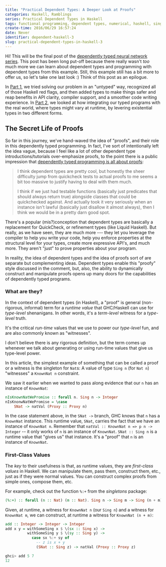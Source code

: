 ```yaml
---
title: "Practical Dependent Types: A Deeper Look at Proofs"
categories: Haskell, Ramblings
series: Practical Dependent Types in Haskell
tags: functional programming, dependent types, numerical, haskell, singletons, types, linear algebra, artificial neural networks, machine learning, existential types
create-time: 2016/06/29 16:57:24
date: Never
identifier: dependent-haskell-3
slug: practical-dependent-types-in-haskell-3
---
```


Hi!  This will be the final post of the [dependently typed neural network
series][series].  This post has been long put-off because there really wasn't
*too* much more we can learn about dependent types and programming with
dependent types from this example.  Still, this example still has a bit more to
offer us, so let's take one last look :)  Think of this post as an epilogue.

[series]: https://blog.jle.im/entries/series/+practical-dependent-types-in-haskell.html

In [Part 1][], we tried solving our problem in an "untyped" way, recognized all
of those Haskell red flags, and then added types to make things safer and reap
benefits in API clarity, compiler support, and a smoother code writing
experience.  In [Part 2][], we looked at how integrating our typed programs
with the real world, where types might vary at runtime, by levering existential
types in two different forms.

[Part 1]: https://blog.jle.im/entry/practical-dependent-types-in-haskell-1.html
[Part 2]: https://blog.jle.im/entry/practical-dependent-types-in-haskell-2.html

The Secret Life of Proofs
-------------------------

So far in this journey, we've hand-waved the idea of "proofs", and their role
in this dependently typed programming.  In fact, I've sort of intentionally
left the idea vague, because I feel like a lot of other dependent type
introductions/tutorials over-emphasize proofs, to the point there is a
public impression that [dependently typed programming is all about
proofs][reddit]:

[reddit]: https://www.reddit.com/r/haskell/comments/62uv6g/verify_your_typeclass_instances_in_haskell_today/dfpt2g7/

> I think dependent types are pretty cool, but honestly the sheer difficulty jump
> from quickcheck tests to actual proofs to me seems a bit too massive to justify
> having to deal with them much.
>
> I think if we just had testable functions (basically just predicates that
> should always return true) alongside classes that could be quickchecked
> against. And actually took it very seriously when an instance isn't lawful
> (basically just disallow it almost always), then I think we would be in a
> pretty darn good spot.

There's a popular (mis?)conception that dependent types are basically a
replacement for QuickCheck, or refinement types (like Liquid Haskell).  But
really, as we have seen, they are much more --- they let you leverage the
compiler to help you write your code, help you enforce properties at the
structural level for your types, create more expressive API's, and much more.
They aren't "just" to prove properties about your program.

In reality, the idea of dependent types and the idea of proofs sort of are
separate but complementing ideas.  Dependent types enable this "proofy" style
discussed in the comment, but, also, the ability to dynamically construct and
manipulate proofs opens up many doors for the capabilities of dependently typed
programs.

### What are they?

In the context of dependent types (in Haskell), a "proof" is general
(non-rigorous, informal) term for a *runtime value* that GHC/Haskell can use
for *type-level* shenanigans.  In other words, it's a *term-level* witness for
a *type-level* truth.

It's the critical *run-time* values that we use to power our *type-level* fun,
and are also commonly known as "witnesses".

I don't believe there is any rigorous definition, but the term comes up
whenever we talk about generating or using run-time values that give us
type-level power.

In this article, the simplest example of something that can be called a proof
or a witness is the singleton for `Nat`s: A value of type `Sing n` (for `Nat
n`) "witnesses" a `KnownNat n` constraint.

We saw it earlier when we wanted to pass along evidence that our `n` has an
instance of `KnownNat`:

```haskell
nIsKnownNatWePromise :: forall n. Sing n -> Integer
nIsKnonwNatWePromise = \case
    SNat -> natVal (Proxy :: Proxy n)
```

In the case statement above, in the `SNat ->` branch, GHC knows that `n` has a
`KnownNat` instance.  This runtime value, `SNat`, carries the fact that we have
an instance of `KnownNat n`.  Remember that
`natVal :: KnownNat n => p n -> Integer` -- it only works of `n` is an instance
of `KnownNat`.  `SNat :: Sing n` is a runtime value that "gives us" that
instance.  It's a "proof" that `n` is an instance of `KnownNat`.

### First-Class Values

The *key* to their usefulness is that, as runtime values, they are *first-class
values* in Haskell.  We can manipulate them, pass them, construct them, etc.,
just as if they were normal values.  You can construct complex proofs from
simple ones, compose them, etc.

For example, check out the function `%:+` from the *singletons* package:

```haskell
(%:+) :: forall (n :: Nat) (m :: Nat). Sing n -> Sing m -> Sing (n + m)
```

Given, at runtime, a witness for `KnownNat n` (our `Sing n`) and a witness for
`KnownNat m`, we can construct, at runtime a witness for `KnownNat (n + m)`:

```haskell
add :: Integer -> Integer -> Integer
add x y = withSomeSing x $ \(sx :: Sing x) ->
          withSomeSing y $ \(sy :: Sing y) ->
            case sx %:+ sy of
              -- z is x + y
              (SNat :: Sing z) -> natVal (Proxy :: Proxy z)
```

```haskell
ghci> add 5 7
12
```



<!-- Uniting Existential Contexts -->
<!-- ---------------------------- -->

<!-- In the last exercise, we introduced `SomeNet`: -->

<!-- ~~~haskell -->
<!-- !!!dependent-haskell/NetworkTyped2.hs "data SomeNet" -->
<!-- ~~~ -->

<!-- `SomeNet` is actually a big step above `OpaqueNet` because now its external API -->
<!-- (the size of vectors that it takes/outputs) is now existentially quantified, so -->
<!-- this presents some unique challenges. -->

<!-- Recall that we was able to write `runOpaqueNet` without much problems, because -->
<!-- the types guaranteed that everything made sense: -->

<!-- ~~~haskell -->
<!-- !!!dependent-haskell/NetworkTyped2.hs "runOpaqueNet ::" -->
<!-- ~~~ -->

<!-- In fact, GHC actually enforces that everything works out --- it knows that you -->
<!-- run a `n'` with an `R i`, and sees that `x` is an `R i`, and also knows that -->
<!-- whatever the internal structure is, an `R o` is always what pops out regardless -->
<!-- if `hs` is `'[]`, `'[5,3]` or `'[100,200,4]`. -->

<!-- But can we write a sensible `runSomeNet`?  What would the type even be?  Let's -->
<!-- try an initial attempt: -->

<!-- ~~~haskell -->
<!-- runSomeNet :: (KnownNat i, KnownNat o) -->
<!--            => SomeNet -->
<!--            -> R i -->
<!--            -> R o -->
<!-- runSomeNet n x = case n of -->
<!--                    SNet n' -> runNet n' x -->
<!-- ~~~ -->

<!-- Hm.  This clearly won't work, because the network inside `SomeNet` might not -->
<!-- even take the `R i` that we give it.  What if it takes a `R 5`, but we pass in -->
<!-- an `R 10`?  Remember, because of universal quantification, `runSomeNet` has to -->
<!-- work with *any* `i`, be it 5, 10, or 100.  But the internal network might not -->
<!-- be so accommodating.  If we try to write it, GHC will complain immediately.  In -->
<!-- short, `runSomeNet` should be *partial*, and return a `Maybe`. -->

<!-- ~~~haskell -->
<!-- runSomeNet :: (KnownNat i, KnownNat o) -->
<!--            => SomeNet -->
<!--            -> R i -->
<!--            -> Maybe (R o) -->
<!-- ~~~ -->

<!-- We can see another problem here --- We can't have it return `R o`, of course, -->
<!-- because `o` is universally quantified here, so the user can decide `o`.  But -->
<!-- `o` isn't free for the user to pick...it's determined by the network inside -->
<!-- `SNet`.  So, the `o` has to be existentially quantified.  We'll return a -->
<!-- continuation-style existentially quantified `o` here, because *hmatrix* doesn't -->
<!-- come with a built-in constructor-style quantifier: -->

<!-- ~~~haskell -->
<!-- runSomeNet :: KnownNat i -->
<!--            => SomeNet -->
<!--            -> R i -->
<!--            -> (forall o. KnownNat o => R o -> r) -->
<!--            -> Maybe r -->
<!-- ~~~ -->

<!-- And finally, we have a type signature that makes sense: give a `SomeNet` and an -->
<!-- `R i`, and possibly get in return an existentially quantified `R o`.  If the `R -->
<!-- i` doesn't fit into the `SomeNet`, the result will be `Nothing`. -->

<!-- Now that we have a type, let's try implementing it: -->

<!-- ~~~haskell -->
<!-- runSomeNet :: KnownNat i -->
<!--            => SomeNet -->
<!--            -> R i -->
<!--            -> (forall o. KnownNat o => R o -> r) -->
<!--            -> Maybe r -->
<!-- runSomeNet n x f = case n of -->
<!--                      SNet (n' :: Network i' hs o) -> -->
<!--                        if natVal (Proxy @i') == natVal (Proxy @i) -->
<!--                          then Just (f (runNet n' x)) -->
<!--                          else Nothing -->
<!-- ~~~ -->

<!-- First, we open it and check if the `i'` inside the `SNet` is the same as the -->
<!-- `i` we get as input.  If it is, we return `Just`, and if not, `Nothing`. -->

<!-- Unfortunately, this doesn't really work.  That's because our silly little `==` -->
<!-- doesn't actually prove to GHC that the two lengths are equal.  GHC will still -->
<!-- believe that `i` and `i'` are different, in general. -->

<!-- And why should it believe that `i ~ i'`, just because of `==`?  Remember that -->
<!-- `==` is a user-defined function, and can return anything.  Why should the type -->
<!-- checker be ~~fooled~~ convinced by a silly user-defined function? -->

<!-- The problem is that the `Bool` returned doesn't really tell the compiler -->
<!-- anything.  It's just a bit of information, and doesn't really come with any -->
<!-- proof that the two types are actually equal.  What we need is a way to *prove* -->
<!-- to the compiler (and the typechecker) that the two are equal. -->

<!-- ### Proofs -->

<!-- We got far without talking about proofs, but really, you can only expect to -->
<!-- get so far when talking about dependently typed programming without talking -->
<!-- about proofs!  Proofs are, in a way, essential to the very essence of -->
<!-- dependently typed programming.[^proofs] -->

<!-- [^proofs]: One thing I've noticed, however, is that a lot of dependently typed -->
<!-- programming introductions *begin* with proofs, and go to applications later. -->
<!-- Here, I hope I can change that trend by starting with the applications, and -->
<!-- bringing proofs later after being able to see their motivation! -->
